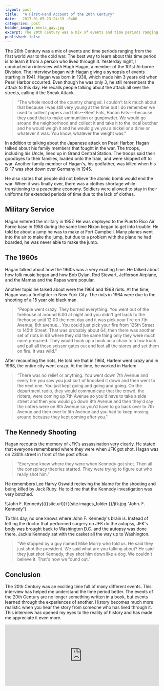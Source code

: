 ```yaml
---
layout: post
title:  "A First-Hand Account of the 20th Century"
date:   2017-01-05 23:24:19 -0400
categories: post
header_image: enola_gay.jpg
excerpt: The 20th Century was a mix of events and time periods ranging from the first world war to the cold war.  The best way to learn about this time period is to learn it from a person who lived through it.  Yesterday night, I conducted an interview with Hugh Hagan, a member of the 101st Airborne Division.
published: false
---
```

The 20th Century was a mix of events and time periods ranging from the first world war to the cold war.  The best way to learn about this time period is to learn it from a person who lived through it.  Yesterday night, I conducted an interview with Hugh Hagan, a member of the 101st Airborne Division.  The interview began with Hagan giving a synopsis of events starting in 1941.  Hagan was born in 1938, which made him 3 years old when Pearl Harbor occurred.  Even though he was only 3, he still remembers the attack to this day.  He recalls people talking about the attack all over the streets, calling it the Sneak Attack.

> "The whole mood of the country changed.  I couldn't talk much about that because I was still very young at the time but I do remember we used to collect papers and fats---Beef Fats, Bacon Fats---because they used that to make ammunition or gunpowder.  We would go around the neighborhood and collect it and take it to the local butcher and he would weigh it and he would give you a nickel or a dime or whatever it was.  You know, whatever the weight was."

In addition to talking about the Japanese attack on Pearl Harbor, Hagan talked about his family members that fought in the war.  The troops, including his Uncle, lined up in Grand Central Station.  The troops said their goodbyes to their families, loaded onto the train, and were shipped off to war.  Another family member of Hagan's, his godfather, was killed when his B-17 was shot down over Germany in 1945.

He also states that people did not believe the atomic bomb would end the war.  When it was finally over, there was a clothes shortage while transitioning to a peacetime economy.  Soldiers were allowed to stay in their uniforms for extended periods of time due to the lack of clothes.

## Military Service
Hagan entered the military in 1957.  He was deployed to the Puerto Rico Air Force base in 1958 during the same time Nixon began to get into trouble.  He told be about a jump he was to make at Fort Campbell.  Many planes went into the air to make the jump, but due to a problem with the plane he had boarded, he was never able to make the jump.

## The 1960s
Hagan talked about how the 1960s was a very exciting time.  He talked about how folk music began and how Bob Dylan, Rod Stewart, Jefferson Airplane, and the Mamas and the Papas were popular.  

Another topic he talked about were the 1964 and 1968 riots.  At the time, Hagan was a firefighter in New York City.  The riots in 1964 were due to the shooting of a 15 year old black man.

> "People went crazy.  They burned everything.  You went out of the firehouse at around 6:00 at night and you didn't get back to the firehouse until 12:00 the next day and it was pick your fire on 7th Avenue, 8th avenue...  You could just pick your fire from 125th Street to 145th Street.  That was probably about 64, then there was another set of riots in 68 where they did the same thing only they were much more prepared.  They would hook up a hook on a chain to a tow truck and pull all those scissor gates out and loot all the stores and set them on fire.  It was wild."

After recounting the riots, He told me that in 1964, Harlem went crazy and in 1968, the entire city went crazy.  At the time, he worked in Harlem.  
> "There was no relief or anything.  You went down 7th Avenue and every fire you saw you just sort of knocked it down and then went to the next one.  You just kept going and going and going.  On the department radio, they would communicate that the crowd, the rioters, were coming up 7th Avenue so you'd have to take a side street and then you would go down 8th Avenue and then they'd say the rioters were on 8th Avenue so you'd have to go back over to 7th Avenue and then over to 5th Avenue and you had to keep moving around because they kept coming after you."

## The Kennedy Shooting
Hagan recounts the memory of JFK's assassination very clearly. He stated that everyone remembered where they were when JFK got shot.  Hagan was on 230th street in front of the post office.  

> "Everyone knew where they were when Kennedy got shot.  Then all the conspiracy theories started.  They were trying to figure out who really shot him."

He remembers Lee Harvy Oswald recieving the blame for the shooting and being killed by Jack Ruby.  He told me that the Kennedy investigation was very botched.  

![John F. Kennedy]({{site.url}}/{{site.images_folder }}/jfk.jpg "John. F. Kennedy")

To this day, no one knows where John F. Kennedy's brain is.  Instead of letting the doctor that performed surgery on JFK do the autopsy, JFK's body was brought back to Washington D.C. and the autopsy was done there.  Jackie Kennedy sat with the casket all the way up to Washington.

> "We stopped by a guy named Mike Morry who told us.  He said they just shot the president.  We said what are you talking about?  He said they just shot Kennedy, they shot him down like a dog.  We couldn't believe it.  That's how we found out."

## Conclusion
The 20th Century was an exciting time full of many different events.  This interview has helped me understand the time period better.  The events of the 20th Century are no longer something written in a book, but events learned through the experiences of another.  History becomes much more realistic when you hear the story from someone who has lived through it.  This interview has opened my eyes to the reality of history and has made me appreciate it even more.

<iframe width="100%" height="200" scrolling="no" frameborder="no" src="https://w.soundcloud.com/player/?url=https%3A//api.soundcloud.com/tracks/301443231&amp;auto_play=false&amp;hide_related=false&amp;show_comments=true&amp;show_user=true&amp;show_reposts=false&amp;visual=true"></iframe>
